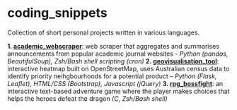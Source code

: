 # coding_snippets
Collection of short personal projects written in various languages.

**1. [academic_webscraper](https://github.com/stanfordblee/coding_snippets/tree/main/academic_webscraper)**: web scraper that aggregates and summarises announcements from popular academic journal websites - *Python (pandas, BeautifulSoup), Zsh/Bash shell scripting (cron)*
**2. [geovisualisation_tool](https://github.com/stanfordblee/coding_snippets/tree/main/geovisualisation_tool)**: interactive heatmap built on OpenStreetMap, uses Australian census data to identify priority neihgbourhoods for a potential product – *Python (Flask, Leaflet), HTML/CSS (Bootstrap), Javascript (jQuery)*
**3. [rpg_bossfight](https://github.com/stanfordblee/coding_snippets/tree/main/rpg_bossfight)**: an interactive text-based adventure game where the player makes choices that helps the heroes defeat the dragon *(C, Zsh/Bash shell)*
